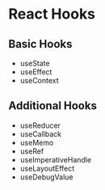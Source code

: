 # React Hooks

## Basic Hooks
* useState
* useEffect
* useContext

## Additional Hooks
* useReducer
* useCallback
* useMemo
* useRef
* useImperativeHandle
* useLayoutEffect
* useDebugValue
